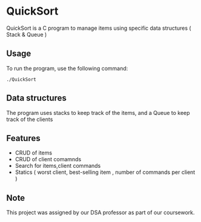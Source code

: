 
# QuickSort

QuickSort is a C program to manage items using specific data structures ( Stack &amp; Queue )

## Usage

To run the program, use the following command:

``` ./QuickSort ```

## Data structures

The program uses stacks to keep track of the items, and a Queue to keep track of the clients 

## Features 

- CRUD of items
- CRUD of client comamnds 
- Search for items,client commands
- Statics ( worst client, best-selling item , number of commands per client )

## Note

This project was assigned by our DSA professor as part of our coursework.
